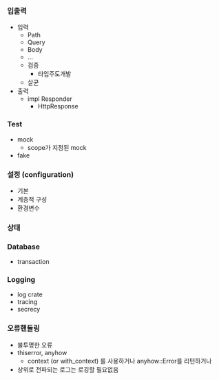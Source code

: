### 입출력
- 입력
    - Path
    - Query
    - Body
    - ...
    - 검증
        - 타입주도개발
    - 살균
- 출력
    - impl Responder
        - HttpResponse

### Test
- mock
    - scope가 지정된 mock
- fake

### 설정 (configuration)
- 기본
- 계층적 구성
- 환경변수

### 상태

### Database
- transaction

### Logging
- log crate
- tracing
- secrecy

### 오류핸들링
- 불투명한 오류
- thiserror, anyhow
    - context (or with_context) 를 사용하거나 anyhow::Error를 리턴하거나
- 상위로 전파되는 로그는 로깅할 필요없음
